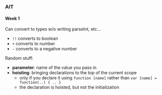 ### AIT

#### Week 1

Can convert to types w/o writing parseInt, etc...

* `!!` converts to boolean
* `+` converts to number
* `-` converts to a negative number

Random stuff:

* __parameter__: name of the value you pass in
* __hoisting__: bringing declarations to the top of the current scope
  * only if you declare it using `function [name]` rather than `var [name] = function(..) { .. }`
  * the declaration is hoisted, but not the initialization
